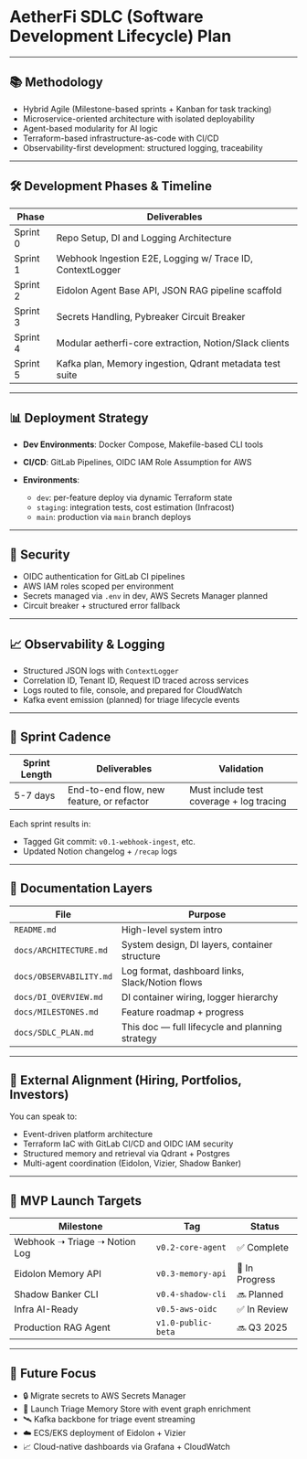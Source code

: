 # AetherFi SDLC (Software Development Lifecycle) Plan

---

## 📚 Methodology

* Hybrid Agile (Milestone-based sprints + Kanban for task tracking)
* Microservice-oriented architecture with isolated deployability
* Agent-based modularity for AI logic
* Terraform-based infrastructure-as-code with CI/CD
* Observability-first development: structured logging, traceability

---

## 🛠️ Development Phases & Timeline

| Phase    | Deliverables                                              |
| -------- | --------------------------------------------------------- |
| Sprint 0 | Repo Setup, DI and Logging Architecture                   |
| Sprint 1 | Webhook Ingestion E2E, Logging w/ Trace ID, ContextLogger |
| Sprint 2 | Eidolon Agent Base API, JSON RAG pipeline scaffold        |
| Sprint 3 | Secrets Handling, Pybreaker Circuit Breaker               |
| Sprint 4 | Modular aetherfi-core extraction, Notion/Slack clients    |
| Sprint 5 | Kafka plan, Memory ingestion, Qdrant metadata test suite  |

---

## 📊 Deployment Strategy

* **Dev Environments**: Docker Compose, Makefile-based CLI tools
* **CI/CD**: GitLab Pipelines, OIDC IAM Role Assumption for AWS
* **Environments**:

  * `dev`: per-feature deploy via dynamic Terraform state
  * `staging`: integration tests, cost estimation (Infracost)
  * `main`: production via `main` branch deploys

---

## 🔐 Security

* OIDC authentication for GitLab CI pipelines
* AWS IAM roles scoped per environment
* Secrets managed via `.env` in dev, AWS Secrets Manager planned
* Circuit breaker + structured error fallback

---

## 📈 Observability & Logging

* Structured JSON logs with `ContextLogger`
* Correlation ID, Tenant ID, Request ID traced across services
* Logs routed to file, console, and prepared for CloudWatch
* Kafka event emission (planned) for triage lifecycle events

---

## 📅 Sprint Cadence

| Sprint Length | Deliverables                              | Validation                               |
| ------------- | ----------------------------------------- | ---------------------------------------- |
| 5-7 days      | End-to-end flow, new feature, or refactor | Must include test coverage + log tracing |

Each sprint results in:

* Tagged Git commit: `v0.1-webhook-ingest`, etc.
* Updated Notion changelog + `/recap` logs

---

## 📃 Documentation Layers

| File                    | Purpose                                         |
| ----------------------- | ----------------------------------------------- |
| `README.md`             | High-level system intro                         |
| `docs/ARCHITECTURE.md`  | System design, DI layers, container structure   |
| `docs/OBSERVABILITY.md` | Log format, dashboard links, Slack/Notion flows |
| `docs/DI_OVERVIEW.md`   | DI container wiring, logger hierarchy           |
| `docs/MILESTONES.md`    | Feature roadmap + progress                      |
| `docs/SDLC_PLAN.md`     | This doc — full lifecycle and planning strategy |

---

## 🤝 External Alignment (Hiring, Portfolios, Investors)

You can speak to:

* Event-driven platform architecture
* Terraform IaC with GitLab CI/CD and OIDC IAM security
* Structured memory and retrieval via Qdrant + Postgres
* Multi-agent coordination (Eidolon, Vizier, Shadow Banker)

---

## 🌟 MVP Launch Targets

| Milestone                     | Tag                | Status         |
| ----------------------------- | ------------------ | -------------- |
| Webhook ➝ Triage ➝ Notion Log | `v0.2-core-agent`  | ✅ Complete     |
| Eidolon Memory API            | `v0.3-memory-api`  | 🚧 In Progress |
| Shadow Banker CLI             | `v0.4-shadow-cli`  | 🔜 Planned     |
| Infra AI-Ready                | `v0.5-aws-oidc`    | ✅ In Review    |
| Production RAG Agent          | `v1.0-public-beta` | 🔜 Q3 2025     |

---

## 🤍 Future Focus

* 🔒 Migrate secrets to AWS Secrets Manager
* 🧠 Launch Triage Memory Store with event graph enrichment
* 🛰️ Kafka backbone for triage event streaming
* ☁️ ECS/EKS deployment of Eidolon + Vizier
* 📈 Cloud-native dashboards via Grafana + CloudWatch
